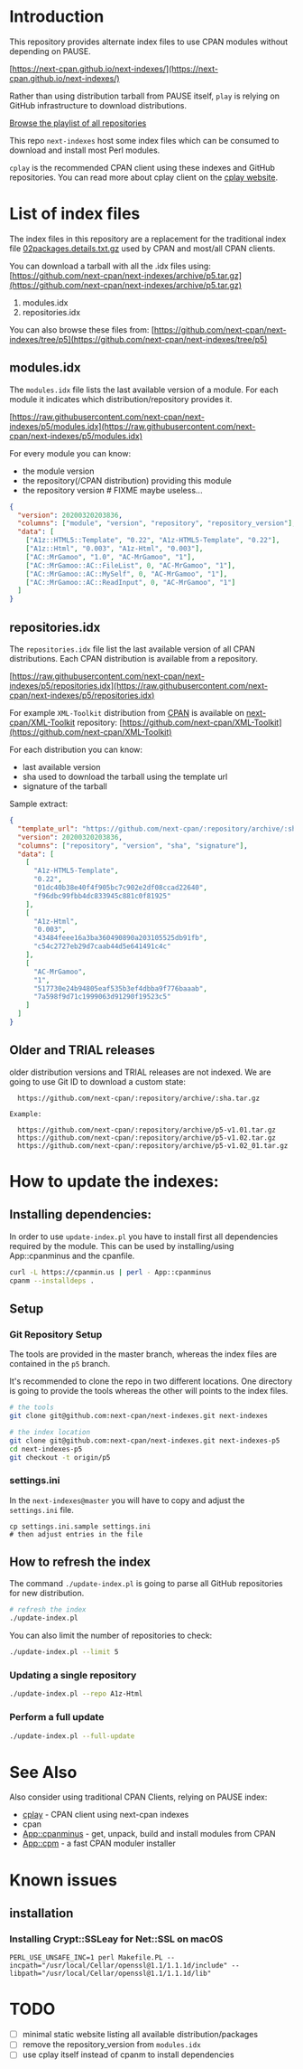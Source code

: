 # Introduction

This repository provides alternate index files to use CPAN modules without depending on PAUSE.

[https://next-cpan.github.io/next-indexes/](https://next-cpan.github.io/next-indexes/)

Rather than using distribution tarball from PAUSE itself, `play` is relying on GitHub infrastructure to download distributions.

[Browse the playlist of all repositories](https://next-cpan.github.io/next-indexes/playlist/playlist-A.html)

This repo `next-indexes` host some index files which can be consumed to download and install most Perl modules.

`cplay` is the recommended CPAN client using these indexes and GitHub repositories.
You can read more about cplay client on the [cplay website](https://next-cpan.github.io/cplay/).

# List of index files

The index files in this repository are a replacement for the traditional index file [02packages.details.txt.gz](https://www.cpan.org/modules/02packages.details.txt.gz) used by CPAN and most/all CPAN clients.

You can download a tarball with all the .idx files using:
[https://github.com/next-cpan/next-indexes/archive/p5.tar.gz](https://github.com/next-cpan/next-indexes/archive/p5.tar.gz)

1. modules.idx
2. repositories.idx

You can also browse these files from:
[https://github.com/next-cpan/next-indexes/tree/p5](https://github.com/next-cpan/next-indexes/tree/p5)

## modules.idx

The `modules.idx` file lists the last available version of a module. For each module it indicates which distribution/repository provides it.

[https://raw.githubusercontent.com/next-cpan/next-indexes/p5/modules.idx](https://raw.githubusercontent.com/next-cpan/next-indexes/p5/modules.idx)

For every module you can know:

- the module version
- the repository(/CPAN distribution) providing this module
- the repository version # FIXME maybe useless...

```json
{
  "version": 20200320203836,
  "columns": ["module", "version", "repository", "repository_version"],
  "data": [
    ["A1z::HTML5::Template", "0.22", "A1z-HTML5-Template", "0.22"],
    ["A1z::Html", "0.003", "A1z-Html", "0.003"],
    ["AC::MrGamoo", "1.0", "AC-MrGamoo", "1"],
    ["AC::MrGamoo::AC::FileList", 0, "AC-MrGamoo", "1"],
    ["AC::MrGamoo::AC::MySelf", 0, "AC-MrGamoo", "1"],
    ["AC::MrGamoo::AC::ReadInput", 0, "AC-MrGamoo", "1"]
  ]
}
```

## repositories.idx

The `repositories.idx` file list the last available version of all CPAN distributions.
Each CPAN distribution is available from a repository.

[https://raw.githubusercontent.com/next-cpan/next-indexes/p5/repositories.idx](https://raw.githubusercontent.com/next-cpan/next-indexes/p5/repositories.idx)

For example `XML-Toolkit` distribution from [CPAN](https://metacpan.org/release/XML-Toolkit) is available on [next-cpan/XML-Toolkit](https://github.com/next-cpan/XML-Toolkit) repository:
[https://github.com/next-cpan/XML-Toolkit](https://github.com/next-cpan/XML-Toolkit)

For each distribution you can know:

- last available version
- sha used to download the tarball using the template url
- signature of the tarball

Sample extract:

```json
{
  "template_url": "https://github.com/next-cpan/:repository/archive/:sha.tar.gz",
  "version": 20200320203836,
  "columns": ["repository", "version", "sha", "signature"],
  "data": [
    [
      "A1z-HTML5-Template",
      "0.22",
      "01dc40b38e40f4f905bc7c902e2df08ccad22640",
      "f96dbc99fbb4dc833945c881c0f81925"
    ],
    [
      "A1z-Html",
      "0.003",
      "43484feee16a3ba360490890a203105525db91fb",
      "c54c2727eb29d7caab44d5e641491c4c"
    ],
    [
      "AC-MrGamoo",
      "1",
      "517730e24b94805eaf535b3ef4dbba9f776baaab",
      "7a598f9d71c1999063d91290f19523c5"
    ]
  ]
}
```

## Older and TRIAL releases

older distribution versions and TRIAL releases are not indexed.
We are going to use Git ID to download a custom state:

```
  https://github.com/next-cpan/:repository/archive/:sha.tar.gz

Example:

  https://github.com/next-cpan/:repository/archive/p5-v1.01.tar.gz 
  https://github.com/next-cpan/:repository/archive/p5-v1.02.tar.gz
  https://github.com/next-cpan/:repository/archive/p5-v1.02_01.tar.gz
```

# How to update the indexes:

## Installing dependencies:

In order to use `update-index.pl` you have to install first all dependencies required by the module.
This can be used by installing/using App::cpanminus and the cpanfile.

```sh
curl -L https://cpanmin.us | perl - App::cpanminus
cpanm --installdeps .
```

## Setup

### Git Repository Setup

The tools are provided in the master branch, whereas the index files are contained in the `p5` branch.

It's recommended to clone the repo in two different locations.
One directory is going to provide the tools whereas the other will points to the index files.

```sh
# the tools
git clone git@github.com:next-cpan/next-indexes.git next-indexes

# the index location
git clone git@github.com:next-cpan/next-indexes.git next-indexes-p5
cd next-indexes-p5
git checkout -t origin/p5
```

### settings.ini

In the `next-indexes@master` you will have to copy and adjust the `settings.ini` file.

```
cp settings.ini.sample settings.ini
# then adjust entries in the file
```

## How to refresh the index

The command `./update-index.pl` is going to parse all GitHub repositories for new distribution.

```sh
# refresh the index
./update-index.pl
```

You can also limit the number of repositories to check:

```sh
./update-index.pl --limit 5
```

### Updating a single repository

```sh
./update-index.pl --repo A1z-Html
```

### Perform a full update

```sh
./update-index.pl --full-update
```

# See Also

Also consider using traditional CPAN Clients, relying on PAUSE index:

- [cplay](https://next-cpan.github.io/cplay/) - CPAN client using next-cpan indexes
- cpan
- [App::cpanminus](https://metacpan.org/pod/App::cpanminus) - get, unpack, build and install modules from CPAN
- [App::cpm](https://metacpan.org/pod/App::cpm) - a fast CPAN moduler installer

# Known issues

## installation

### Installing Crypt::SSLeay for Net::SSL on macOS

```
PERL_USE_UNSAFE_INC=1 perl Makefile.PL --incpath="/usr/local/Cellar/openssl@1.1/1.1.1d/include" --libpath="/usr/local/Cellar/openssl@1.1/1.1.1d/lib"
```

# TODO

- [ ] minimal static website listing all available distribution/packages
- [ ] remove the repository_version from `modules.idx`
- [ ] use cplay itself instead of cpanm to install dependencies
